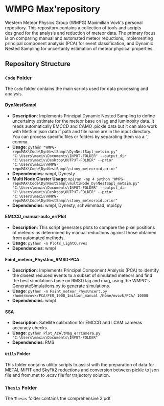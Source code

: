 # WMPG Max'repository
Western Meteor Physics Group (WMPG) Maximilian Vovk's personal repository. This repository contains a collection of tools and scripts designed for the analysis and reduction of meteor data. The primary focus is on comparing manual and automated meteor reductions, implementing principal component analysis (PCA) for event classification, and Dynamic Nested Sampling for uncertanty estimation of meteor physical properties.

## Repository Structure

### `Code` Folder
The `Code` folder contains the main scripts used for data processing and analysis.

#### DynNestSampl
- **Description**: Implements Principal Dynamic Nested Sampling to define uncertainty estimate for the meteor base on lag and luminosity data. It reads automatically EMCCD and CAMO .pickle data but it can also work with MetSim json data if path and file name are in the input directory. You can process specific files or folders by separating them via a ',' comma.
- **Usage**: `python "WMPG-repoMAX\Code\DynNestSampl\DynNestSapl_metsim.py" "C:\Users\maxiv\Documents\INPUT-FOLDER" --output_dir "C:\Users\maxiv\Desktop\OUTPUT-FOLDER" --prior "C:\Users\maxiv\WMPG-repoMAX\Code\DynNestSampl\stony_meteoroid.prior"`
- **Dependencies**: wmpl, Dynesty
- **Multi Node Cluster Usage**: `mpirun -np 4 python "WMPG-repoMAX\Code\DynNestSampl\multiNode_DynNestSapl_metsim.py" "C:\Users\maxiv\Documents\INPUT-FOLDER" --output_dir "C:\Users\maxiv\Desktop\OUTPUT-FOLDER" --prior "C:\Users\maxiv\WMPG-repoMAX\Code\DynNestSampl\stony_meteoroid.prior"`
- **Dependencies**: wmpl, Dynesty, schwimmbad, mpi4py

#### EMCCD_manual-auto_errPlot
- **Description**: This script generates plots to compare the pixel positions of meteors as determined by manual reductions against those obtained from automated methods.
- **Usage**: `python -m Plots_LightCurves`
- **Dependencies**: wmpl

#### Faint_meteor_PhysUnc_RMSD-PCA
- **Description**: Implements Principal Component Analysis (PCA) to identify the closest reduced events to a subset of simulated meteors and find the best simulations base on RMSD lag and mag, using the WMPG's GenerateSimulations.py to generate simulations.
- **Usage**: `python -m Faint_meteor_PhysUncert.py /home/mvovk/PCA/PER_1000_1milion_manual /home/mvovk/PCA/ 10000`
- **Dependencies**: wmpl

#### SSA
- **Description**: Satellite calibration for EMCCD and LCAM cameras accuracy checks.
- **Usage**: `python Plot_AzAltMag_errCamera.py "C:\Users\maxiv\Documents\INPUT-FOLDER"`
- **Dependencies**: RMS

#### `Utils` Folder
This folder contains utility scripts to assist with the preparation of data for METAL MIFIT and SkyFit2 reductions and conversion between pickle to json file and from.met to .ecsv file for trajectory solution.

### `Thesis` Folder
The `Thesis` folder contains the comprehensive 2 pdf.
